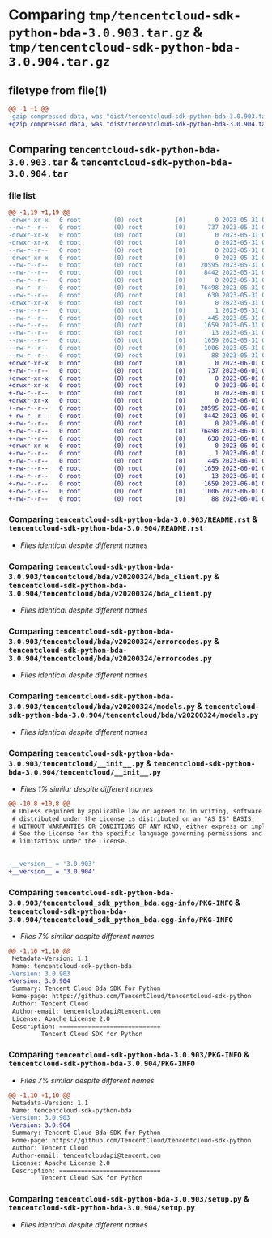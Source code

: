 # Comparing `tmp/tencentcloud-sdk-python-bda-3.0.903.tar.gz` & `tmp/tencentcloud-sdk-python-bda-3.0.904.tar.gz`

## filetype from file(1)

```diff
@@ -1 +1 @@
-gzip compressed data, was "dist/tencentcloud-sdk-python-bda-3.0.903.tar", last modified: Wed May 31 02:02:14 2023, max compression
+gzip compressed data, was "dist/tencentcloud-sdk-python-bda-3.0.904.tar", last modified: Thu Jun  1 02:26:22 2023, max compression
```

## Comparing `tencentcloud-sdk-python-bda-3.0.903.tar` & `tencentcloud-sdk-python-bda-3.0.904.tar`

### file list

```diff
@@ -1,19 +1,19 @@
-drwxr-xr-x   0 root         (0) root         (0)        0 2023-05-31 02:02:14.000000 tencentcloud-sdk-python-bda-3.0.903/
--rw-r--r--   0 root         (0) root         (0)      737 2023-05-31 02:02:14.000000 tencentcloud-sdk-python-bda-3.0.903/README.rst
-drwxr-xr-x   0 root         (0) root         (0)        0 2023-05-31 02:02:14.000000 tencentcloud-sdk-python-bda-3.0.903/tencentcloud/
-drwxr-xr-x   0 root         (0) root         (0)        0 2023-05-31 02:02:14.000000 tencentcloud-sdk-python-bda-3.0.903/tencentcloud/bda/
--rw-r--r--   0 root         (0) root         (0)        0 2023-05-31 02:02:14.000000 tencentcloud-sdk-python-bda-3.0.903/tencentcloud/bda/__init__.py
-drwxr-xr-x   0 root         (0) root         (0)        0 2023-05-31 02:02:14.000000 tencentcloud-sdk-python-bda-3.0.903/tencentcloud/bda/v20200324/
--rw-r--r--   0 root         (0) root         (0)    20595 2023-05-31 02:02:14.000000 tencentcloud-sdk-python-bda-3.0.903/tencentcloud/bda/v20200324/bda_client.py
--rw-r--r--   0 root         (0) root         (0)     8442 2023-05-31 02:02:14.000000 tencentcloud-sdk-python-bda-3.0.903/tencentcloud/bda/v20200324/errorcodes.py
--rw-r--r--   0 root         (0) root         (0)        0 2023-05-31 02:02:14.000000 tencentcloud-sdk-python-bda-3.0.903/tencentcloud/bda/v20200324/__init__.py
--rw-r--r--   0 root         (0) root         (0)    76498 2023-05-31 02:02:14.000000 tencentcloud-sdk-python-bda-3.0.903/tencentcloud/bda/v20200324/models.py
--rw-r--r--   0 root         (0) root         (0)      630 2023-05-31 02:02:14.000000 tencentcloud-sdk-python-bda-3.0.903/tencentcloud/__init__.py
-drwxr-xr-x   0 root         (0) root         (0)        0 2023-05-31 02:02:14.000000 tencentcloud-sdk-python-bda-3.0.903/tencentcloud_sdk_python_bda.egg-info/
--rw-r--r--   0 root         (0) root         (0)        1 2023-05-31 02:02:14.000000 tencentcloud-sdk-python-bda-3.0.903/tencentcloud_sdk_python_bda.egg-info/dependency_links.txt
--rw-r--r--   0 root         (0) root         (0)      445 2023-05-31 02:02:14.000000 tencentcloud-sdk-python-bda-3.0.903/tencentcloud_sdk_python_bda.egg-info/SOURCES.txt
--rw-r--r--   0 root         (0) root         (0)     1659 2023-05-31 02:02:14.000000 tencentcloud-sdk-python-bda-3.0.903/tencentcloud_sdk_python_bda.egg-info/PKG-INFO
--rw-r--r--   0 root         (0) root         (0)       13 2023-05-31 02:02:14.000000 tencentcloud-sdk-python-bda-3.0.903/tencentcloud_sdk_python_bda.egg-info/top_level.txt
--rw-r--r--   0 root         (0) root         (0)     1659 2023-05-31 02:02:14.000000 tencentcloud-sdk-python-bda-3.0.903/PKG-INFO
--rw-r--r--   0 root         (0) root         (0)     1006 2023-05-31 02:02:14.000000 tencentcloud-sdk-python-bda-3.0.903/setup.py
--rw-r--r--   0 root         (0) root         (0)       88 2023-05-31 02:02:14.000000 tencentcloud-sdk-python-bda-3.0.903/setup.cfg
+drwxr-xr-x   0 root         (0) root         (0)        0 2023-06-01 02:26:21.000000 tencentcloud-sdk-python-bda-3.0.904/
+-rw-r--r--   0 root         (0) root         (0)      737 2023-06-01 02:26:21.000000 tencentcloud-sdk-python-bda-3.0.904/README.rst
+drwxr-xr-x   0 root         (0) root         (0)        0 2023-06-01 02:26:21.000000 tencentcloud-sdk-python-bda-3.0.904/tencentcloud/
+drwxr-xr-x   0 root         (0) root         (0)        0 2023-06-01 02:26:21.000000 tencentcloud-sdk-python-bda-3.0.904/tencentcloud/bda/
+-rw-r--r--   0 root         (0) root         (0)        0 2023-06-01 02:26:21.000000 tencentcloud-sdk-python-bda-3.0.904/tencentcloud/bda/__init__.py
+drwxr-xr-x   0 root         (0) root         (0)        0 2023-06-01 02:26:21.000000 tencentcloud-sdk-python-bda-3.0.904/tencentcloud/bda/v20200324/
+-rw-r--r--   0 root         (0) root         (0)    20595 2023-06-01 02:26:21.000000 tencentcloud-sdk-python-bda-3.0.904/tencentcloud/bda/v20200324/bda_client.py
+-rw-r--r--   0 root         (0) root         (0)     8442 2023-06-01 02:26:21.000000 tencentcloud-sdk-python-bda-3.0.904/tencentcloud/bda/v20200324/errorcodes.py
+-rw-r--r--   0 root         (0) root         (0)        0 2023-06-01 02:26:21.000000 tencentcloud-sdk-python-bda-3.0.904/tencentcloud/bda/v20200324/__init__.py
+-rw-r--r--   0 root         (0) root         (0)    76498 2023-06-01 02:26:21.000000 tencentcloud-sdk-python-bda-3.0.904/tencentcloud/bda/v20200324/models.py
+-rw-r--r--   0 root         (0) root         (0)      630 2023-06-01 02:26:21.000000 tencentcloud-sdk-python-bda-3.0.904/tencentcloud/__init__.py
+drwxr-xr-x   0 root         (0) root         (0)        0 2023-06-01 02:26:21.000000 tencentcloud-sdk-python-bda-3.0.904/tencentcloud_sdk_python_bda.egg-info/
+-rw-r--r--   0 root         (0) root         (0)        1 2023-06-01 02:26:21.000000 tencentcloud-sdk-python-bda-3.0.904/tencentcloud_sdk_python_bda.egg-info/dependency_links.txt
+-rw-r--r--   0 root         (0) root         (0)      445 2023-06-01 02:26:21.000000 tencentcloud-sdk-python-bda-3.0.904/tencentcloud_sdk_python_bda.egg-info/SOURCES.txt
+-rw-r--r--   0 root         (0) root         (0)     1659 2023-06-01 02:26:21.000000 tencentcloud-sdk-python-bda-3.0.904/tencentcloud_sdk_python_bda.egg-info/PKG-INFO
+-rw-r--r--   0 root         (0) root         (0)       13 2023-06-01 02:26:21.000000 tencentcloud-sdk-python-bda-3.0.904/tencentcloud_sdk_python_bda.egg-info/top_level.txt
+-rw-r--r--   0 root         (0) root         (0)     1659 2023-06-01 02:26:21.000000 tencentcloud-sdk-python-bda-3.0.904/PKG-INFO
+-rw-r--r--   0 root         (0) root         (0)     1006 2023-06-01 02:26:21.000000 tencentcloud-sdk-python-bda-3.0.904/setup.py
+-rw-r--r--   0 root         (0) root         (0)       88 2023-06-01 02:26:21.000000 tencentcloud-sdk-python-bda-3.0.904/setup.cfg
```

### Comparing `tencentcloud-sdk-python-bda-3.0.903/README.rst` & `tencentcloud-sdk-python-bda-3.0.904/README.rst`

 * *Files identical despite different names*

### Comparing `tencentcloud-sdk-python-bda-3.0.903/tencentcloud/bda/v20200324/bda_client.py` & `tencentcloud-sdk-python-bda-3.0.904/tencentcloud/bda/v20200324/bda_client.py`

 * *Files identical despite different names*

### Comparing `tencentcloud-sdk-python-bda-3.0.903/tencentcloud/bda/v20200324/errorcodes.py` & `tencentcloud-sdk-python-bda-3.0.904/tencentcloud/bda/v20200324/errorcodes.py`

 * *Files identical despite different names*

### Comparing `tencentcloud-sdk-python-bda-3.0.903/tencentcloud/bda/v20200324/models.py` & `tencentcloud-sdk-python-bda-3.0.904/tencentcloud/bda/v20200324/models.py`

 * *Files identical despite different names*

### Comparing `tencentcloud-sdk-python-bda-3.0.903/tencentcloud/__init__.py` & `tencentcloud-sdk-python-bda-3.0.904/tencentcloud/__init__.py`

 * *Files 1% similar despite different names*

```diff
@@ -10,8 +10,8 @@
 # Unless required by applicable law or agreed to in writing, software
 # distributed under the License is distributed on an "AS IS" BASIS,
 # WITHOUT WARRANTIES OR CONDITIONS OF ANY KIND, either express or implied.
 # See the License for the specific language governing permissions and
 # limitations under the License.
 
 
-__version__ = '3.0.903'
+__version__ = '3.0.904'
```

### Comparing `tencentcloud-sdk-python-bda-3.0.903/tencentcloud_sdk_python_bda.egg-info/PKG-INFO` & `tencentcloud-sdk-python-bda-3.0.904/tencentcloud_sdk_python_bda.egg-info/PKG-INFO`

 * *Files 7% similar despite different names*

```diff
@@ -1,10 +1,10 @@
 Metadata-Version: 1.1
 Name: tencentcloud-sdk-python-bda
-Version: 3.0.903
+Version: 3.0.904
 Summary: Tencent Cloud Bda SDK for Python
 Home-page: https://github.com/TencentCloud/tencentcloud-sdk-python
 Author: Tencent Cloud
 Author-email: tencentcloudapi@tencent.com
 License: Apache License 2.0
 Description: ============================
         Tencent Cloud SDK for Python
```

### Comparing `tencentcloud-sdk-python-bda-3.0.903/PKG-INFO` & `tencentcloud-sdk-python-bda-3.0.904/PKG-INFO`

 * *Files 7% similar despite different names*

```diff
@@ -1,10 +1,10 @@
 Metadata-Version: 1.1
 Name: tencentcloud-sdk-python-bda
-Version: 3.0.903
+Version: 3.0.904
 Summary: Tencent Cloud Bda SDK for Python
 Home-page: https://github.com/TencentCloud/tencentcloud-sdk-python
 Author: Tencent Cloud
 Author-email: tencentcloudapi@tencent.com
 License: Apache License 2.0
 Description: ============================
         Tencent Cloud SDK for Python
```

### Comparing `tencentcloud-sdk-python-bda-3.0.903/setup.py` & `tencentcloud-sdk-python-bda-3.0.904/setup.py`

 * *Files identical despite different names*

